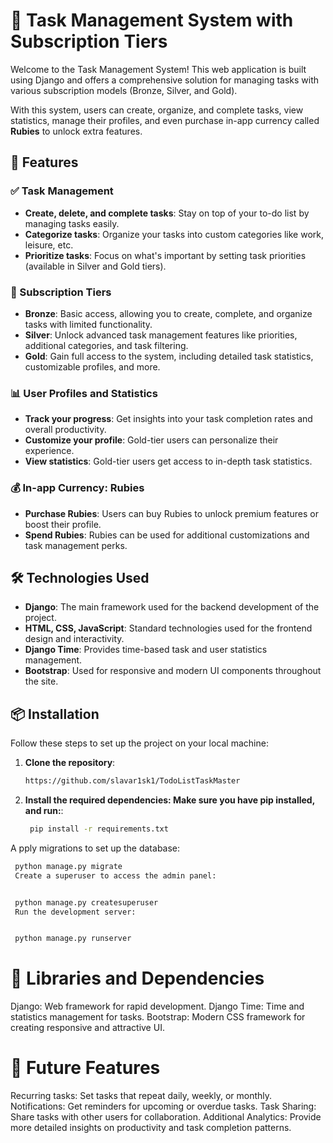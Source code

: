 # 📝 Task Management System with Subscription Tiers

Welcome to the Task Management System! This web application is built using Django and offers a comprehensive solution for managing tasks with various subscription models (Bronze, Silver, and Gold). 

With this system, users can create, organize, and complete tasks, view statistics, manage their profiles, and even purchase in-app currency called **Rubies** to unlock extra features.

## 🚀 Features

### ✅ Task Management
- **Create, delete, and complete tasks**: Stay on top of your to-do list by managing tasks easily.
- **Categorize tasks**: Organize your tasks into custom categories like work, leisure, etc.
- **Prioritize tasks**: Focus on what's important by setting task priorities (available in Silver and Gold tiers).

### 💎 Subscription Tiers
- **Bronze**: Basic access, allowing you to create, complete, and organize tasks with limited functionality.
- **Silver**: Unlock advanced task management features like priorities, additional categories, and task filtering.
- **Gold**: Gain full access to the system, including detailed task statistics, customizable profiles, and more.

### 📊 User Profiles and Statistics
- **Track your progress**: Get insights into your task completion rates and overall productivity.
- **Customize your profile**: Gold-tier users can personalize their experience.
- **View statistics**: Gold-tier users get access to in-depth task statistics.

### 💰 In-app Currency: Rubies
- **Purchase Rubies**: Users can buy Rubies to unlock premium features or boost their profile.
- **Spend Rubies**: Rubies can be used for additional customizations and task management perks.

## 🛠️ Technologies Used

- **Django**: The main framework used for the backend development of the project.
- **HTML, CSS, JavaScript**: Standard technologies used for the frontend design and interactivity.
- **Django Time**: Provides time-based task and user statistics management.
- **Bootstrap**: Used for responsive and modern UI components throughout the site.

## 📦 Installation

Follow these steps to set up the project on your local machine:

1. **Clone the repository**:
   ```bash
   https://github.com/slavar1sk1/TodoListTaskMaster


2. **Install the required dependencies: Make sure you have pip installed, and run:**:

   ```bash
    pip install -r requirements.txt
A   pply migrations to set up the database:
 
```bash
 python manage.py migrate
 Create a superuser to access the admin panel:


 python manage.py createsuperuser
 Run the development server:


 python manage.py runserver 
 ```

# 🔧 Libraries and Dependencies
Django: Web framework for rapid development.
Django Time: Time and statistics management for tasks.
Bootstrap: Modern CSS framework for creating responsive and attractive UI.
# 🎯 Future Features
Recurring tasks: Set tasks that repeat daily, weekly, or monthly.
Notifications: Get reminders for upcoming or overdue tasks.
Task Sharing: Share tasks with other users for collaboration.
Additional Analytics: Provide more detailed insights on productivity and task completion patterns.

